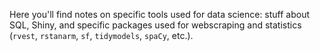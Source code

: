 Here you'll find notes on specific tools used for data science: stuff about SQL, Shiny, and specific packages used for webscraping and statistics (`rvest`, `rstanarm`, `sf`, `tidymodels`, `spaCy`, etc.).


